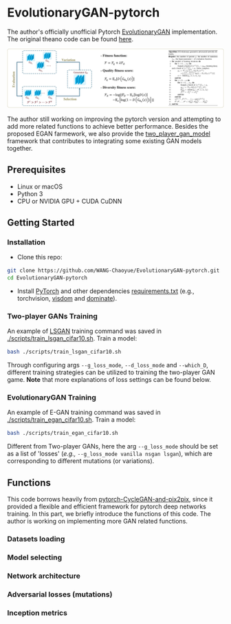 # EvolutionaryGAN-pytorch
The author's officially unofficial Pytorch [EvolutionaryGAN](https://arxiv.org/abs/1803.00657) implementation. The original theano code can be found [here](https://github.com/WANG-Chaoyue/EvolutionaryGAN).

![framework](imgs/EGAN_framework.jpg?raw=true "framework")

The author still working on improving the pytorch version and attempting to add more related functions to achieve better performance. Besides the proposed EGAN farmework, we also provide the [two_player_gan_model](https://github.com/WANG-Chaoyue/EvolutionaryGAN-pytorch/blob/master/models/two_player_gan_model.py) framework that contributes to integrating some existing GAN models together.

## Prerequisites

- Linux or macOS
- Python 3
- CPU or NVIDIA GPU + CUDA CuDNN

## Getting Started
### Installation

- Clone this repo:
```bash
git clone https://github.com/WANG-Chaoyue/EvolutionaryGAN-pytorch.git
cd EvolutionaryGAN-pytorch
```

- Install [PyTorch](https://pytorch.org/get-started/locally/) and other dependencies [requirements.txt]() (e.g., torchvision, [visdom](https://github.com/facebookresearch/visdom) and [dominate](https://github.com/Knio/dominate)).

### Two-player GANs Training

An example of [LSGAN](https://arxiv.org/abs/1611.04076) training command was saved in [./scripts/train_lsgan_cifar10.sh](). Train a model: 
```bash
bash ./scripts/train_lsgan_cifar10.sh
```
Through configuring args `--g_loss_mode`, `--d_loss_mode` and `--which_D`, different training strategies can be utilized to training the two-player GAN game. **Note** that more explanations of loss settings can be found below. 

### EvolutionaryGAN Training

An example of E-GAN training command was saved in [./scripts/train_egan_cifar10.sh](). Train a model:
```bash
bash ./scripts/train_egan_cifar10.sh
```
Different from Two-player GANs, here the arg `--g_loss_mode` should be set as a list of 'losses' (*e.g.,* `--g_loss_mode vanilla nsgan lsgan`), which are corresponding to different mutations (or variations). 


## Functions

This code borrows heavily from [pytorch-CycleGAN-and-pix2pix](https://github.com/junyanz/pytorch-CycleGAN-and-pix2pix), since it provided a flexible and efficient framework for pytorch deep networks training. In this part, we briefly introduce the functions of this code. The author is working on implementing more GAN related functions. 

### Datasets loading

### Model selecting

### Network architecture

### Adversarial losses (mutations)

### Inception metrics




